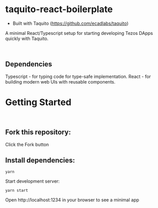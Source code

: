 # taquito-react-boilerplate

- Built with Taquito (https://github.com/ecadlabs/taquito)
  &nbsp;

A minimal React/Typescript setup for starting developing Tezos DApps quickly with Taquito.

&nbsp;

## Dependencies

Typescript - for typing code for type-safe implementation.
React - for building modern web UIs with reusable components.
&nbsp;

# Getting Started

&nbsp;

## Fork this repository:

Click the Fork button

## Install dependencies:

`yarn`

Start development server:

`yarn start`

Open http://localhost:1234 in your browser to see a minimal app
